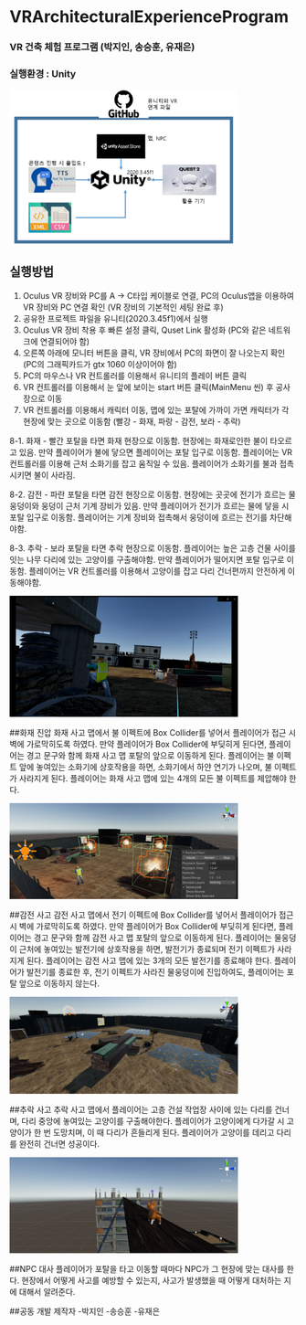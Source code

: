 # VRArchitecturalExperienceProgram

### VR 건축 체험 프로그램 (박지인, 송승훈, 유재은)

### 실행환경 : Unity

<img src="noname05.png" style="width:400px"></img>

## 실행방법
1. Oculus VR 장비와 PC를 A -> C타입 케이블로 연결, PC의 Oculus앱을 이용하여 VR 장비와 PC 연결 확인 (VR 장비의 기본적인 세팅 완료 
   후)
2. 공유한 프로젝트 파일을 유니티(2020.3.45f1)에서 실행
3. Oculus VR 장비 착용 후 빠른 설정 클릭, Quset Link 활성화 (PC와 같은 네트워크에 연결되어야 함)
4. 오른쪽 아래에 모니터 버튼을 클릭, VR 장비에서 PC의 화면이 잘 나오는지 확인 (PC의 그래픽카드가 gtx 1060 이상이어야 함)
5. PC의 마우스나 VR 컨트롤러를 이용해서 유니티의 플레이 버튼 클릭
6. VR 컨트롤러를 이용해서 눈 앞에 보이는 start 버튼 클릭(MainMenu 씬) 후 공사장으로 이동
7. VR 컨트롤러를 이용해서 캐릭터 이동, 맵에 있는 포탈에 가까이 가면 캐릭터가 각 현장에 맞는 곳으로 이동함 (빨강 - 화재, 파랑 - 감전, 
   보라 - 추락)
   
8-1. 화재 - 빨간 포탈을 타면 화재 현장으로 이동함. 현장에는 화재로인한 불이 타오르고 있음. 만약 플레이어가 불에 닿으면 플레이어는 포탈 입구로 이동함. 플레이어는 VR 컨트롤러를 이용해 근처 소화기를 잡고 움직일 수 있음. 플레이어가 소화기를 불과 접촉시키면 불이 사라짐.

8-2. 감전 - 파란 포탈을 타면 감전 현장으로 이동함. 현장에는 곳곳에 전기가 흐르는 물 웅덩이와 웅덩이 근처 기계 장비가 있음. 만약 플레이어가 전기가 흐르는 물에 닿을 시 포탈 입구로 이동함. 플레이어는 기계 장비와 접촉해서 웅덩이에 흐르는 전기를 차단해야함.

8-3. 추락 - 보라 포탈을 타면 추락 현장으로 이동함. 플레이어는 높은 고층 건물 사이를 잇는 나무 다리에 있는 고양이를 구출해야함. 만약 플레이어가 떨어지면 포탈 입구로 이동함. 플레이어는 VR 컨트롤러를 이용해서 고양이를 잡고 다리 건너편까지 안전하게 이동해야함.
   
<img src="noname04.png" style="width:400px"></img>

##화재 진압
화재 사고 맵에서 불 이펙트에 Box Collider를 넣어서 플레이어가 접근 시 벽에 가로막히도록 하였다. 만약 플레이어가 Box Collider에 부딪히게 된다면, 플레이어는 경고 문구와 함께 화재 사고 맵 포탈의 앞으로 이동하게 된다.
플레이어는 불 이펙트 앞에 놓여있는 소화기에 상호작용을 하면, 소화기에서 하얀 연기가 나오며, 불 이펙트가 사라지게 된다. 플레이어는 화재 사고 맵에 있는 4개의 모든 불 이펙트를 제압해야 한다.

<img src="noname01.png" style="width:400px"></img>

 ##감전 사고
감전 사고 맵에서 전기 이펙트에 Box Collider를 넣어서 플레이어가 접근 시 벽에 가로막히도록 하였다. 만약 플레이어가 Box Collider에 부딪히게 된다면, 플레이어는 경고 문구와 함께 감전 사고 맵 포탈의 앞으로 이동하게 된다.
플레이어는 물웅덩이 근처에 놓여있는 발전기에 상호작용을 하면, 발전기가 종료되며 전기 이펙트가 사라지게 된다. 플레이어는 감전 사고 맵에 있는 3개의 모든 발전기를 종료해야 한다. 플레이어가 발전기를 종료한 후, 전기 이펙트가 사라진 물웅덩이에 진입하여도, 플레이어는 포탈 앞으로 이동하지 않는다.

<img src="noname02.png" style="width:400px"></img>

##추락 사고
추락 사고 맵에서 플레이어는 고층 건설 작업장 사이에 있는 다리를 건너며, 다리 중앙에 놓여있는 고양이를 구출해야한다. 플레이어가 고양이에게 다가갈 시 고양이가 한 번 도망치며, 이 때 다리가 흔들리게 된다. 플레이어가 고양이를 데리고 다리를 완전히 건너면 성공이다.

<img src="noname03.png" style="width:400px"></img>

##NPC 대사
플레이어가 포탈을 타고 이동할 때마다 NPC가 그 현장에 맞는 대사를 한다. 현장에서 어떻게 사고를 예방할 수 있는지, 사고가 발생했을 때 어떻게 대처하는 지에 대해서 알려준다.

##공동 개발 제작자
-박지인
-송승훈
-유재은
